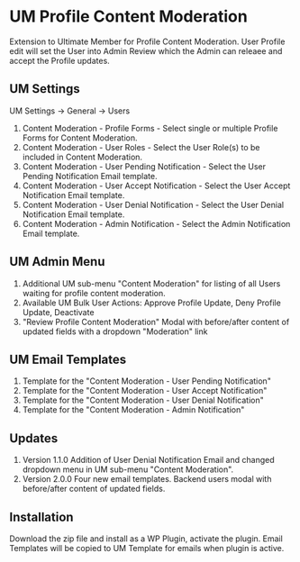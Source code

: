 # UM Profile Content Moderation
Extension to Ultimate Member for Profile Content Moderation. User Profile edit will set the User into Admin Review which the Admin can releaee and accept the Profile updates. 

## UM Settings
UM Settings -> General -> Users
1. Content Moderation - Profile Forms - Select single or multiple Profile Forms for Content Moderation.
2. Content Moderation - User Roles - Select the User Role(s) to be included in Content Moderation.
3. Content Moderation - User Pending Notification - Select the User Pending Notification Email template.
4. Content Moderation - User Accept Notification - Select the User Accept Notification Email template. 
5. Content Moderation - User Denial Notification - Select the User Denial Notification Email template.
6. Content Moderation - Admin Notification - Select the Admin Notification Email template.

## UM Admin Menu
1. Additional UM sub-menu "Content Moderation" for listing of all Users waiting for profile content moderation.
2. Available UM Bulk User Actions: Approve Profile Update, Deny Profile Update, Deactivate
3. "Review Profile Content Moderation" Modal with before/after content of updated fields with a dropdown "Moderation" link

## UM Email Templates
1. Template for the "Content Moderation - User Pending Notification"
2. Template for the "Content Moderation - User Accept Notification"
3. Template for the "Content Moderation - User Denial Notification"
4. Template for the "Content Moderation - Admin Notification"

## Updates
1. Version 1.1.0 Addition of User Denial Notification Email and changed dropdown menu in UM sub-menu "Content Moderation".
2. Version 2.0.0 Four new email templates. Backend users modal with before/after content of updated fields.

## Installation
Download the zip file and install as a WP Plugin, activate the plugin.
Email Templates will be copied to UM Template for emails when plugin is active.

